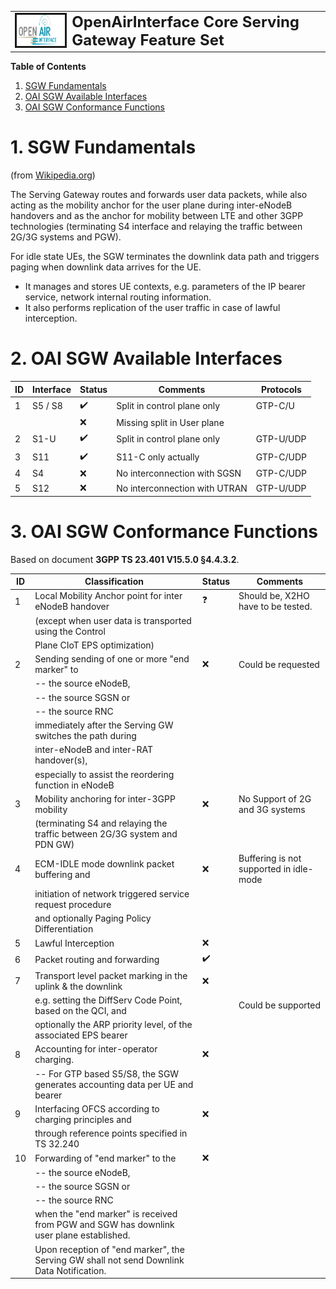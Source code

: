 <table style="border-collapse: collapse; border: none;">
  <tr style="border-collapse: collapse; border: none;">
    <td style="border-collapse: collapse; border: none;">
      <a href="http://www.openairinterface.org/">
         <img src="./images/oai_final_logo.png" alt="" border=3 height=50 width=150>
         </img>
      </a>
    </td>
    <td style="border-collapse: collapse; border: none; vertical-align: center;">
      <b><font size = "5">OpenAirInterface Core Serving Gateway Feature Set</font></b>
    </td>
  </tr>
</table>

**Table of Contents**

1. [SGW Fundamentals](#1-sgw-fundamentals)
2. [OAI SGW Available Interfaces](#2-oai-sgw-available-interfaces)
3. [OAI SGW Conformance Functions](#3-oai-sgw-conformance-functions)

# 1. SGW Fundamentals #

(from [Wikipedia.org](https://en.wikipedia.org/wiki/System_Architecture_Evolution))

The Serving Gateway routes and forwards user data packets, while also acting as the mobility anchor for the user plane during inter-eNodeB handovers and as the anchor for mobility between LTE and other 3GPP technologies (terminating S4 interface and relaying the traffic between 2G/3G systems and PGW).

For idle state UEs, the SGW terminates the downlink data path and triggers paging when downlink data arrives for the UE.

*  It manages and stores UE contexts, e.g. parameters of the IP bearer service, network internal routing information.
*  It also performs replication of the user traffic in case of lawful interception. 

# 2. OAI SGW Available Interfaces #

| **ID** | **Interface** | **Status**         | **Comments**                                   | **Protocols** |
| ------ | ------------- | ------------------ | ---------------------------------------------- | ------------- |
| 1      | S5 / S8       | :heavy_check_mark: | Split in control plane only                    | GTP-C/U       |
|        |               | :x:                | Missing split in User plane                    |               |
| 2      | S1-U          | :heavy_check_mark: | Split in control plane only                    | GTP-U/UDP     |
| 3      | S11           | :heavy_check_mark: | S11-C only actually                            | GTP-C/UDP     |
| 4      | S4            | :x:                | No interconnection with SGSN                   | GTP-C/UDP     |
| 5      | S12           | :x:                | No interconnection with UTRAN                  | GTP-U/UDP     |

# 3. OAI SGW Conformance Functions #

Based on document **3GPP TS 23.401 V15.5.0 §4.4.3.2**.

| **ID** | **Classification**                                           | **Status**         | **Comments**                                   |
| ------ | ------------------------------------------------------------ | ------------------ | ---------------------------------------------- |
| 1      | Local Mobility Anchor point for inter eNodeB handover        | :question:         | Should be, X2HO have to be tested.             |
|        | (except when user data is transported using the Control      |                    |                                                |
|        |   Plane CIoT EPS optimization)                               |                    |                                                |
| 2      | Sending sending of one or more "end marker" to               | :x:                | Could be requested                             |
|        | -- the source eNodeB,                                        |                    |                                                |
|        | -- the source SGSN or                                        |                    |                                                |
|        | -- the source RNC                                            |                    |                                                |
|        | immediately after the Serving GW switches the path during    |                    |                                                |
|        | inter-eNodeB and inter-RAT handover(s),                      |                    |                                                |
|        | especially to assist the reordering function in eNodeB       |                    |                                                |
| 3      | Mobility anchoring for inter-3GPP mobility                   | :x:                | No Support of 2G and 3G systems                |
|        | (terminating S4 and relaying the traffic between 2G/3G system and PDN GW) |       |                                                |
| 4      | ECM-IDLE mode downlink packet buffering and                  | :x:                | Buffering is not supported in idle-mode        |
|        |  initiation of network triggered service request procedure   |                    |                                                |
|        |  and optionally Paging Policy Differentiation                |                    |                                                |
| 5      | Lawful Interception                                          | :x:                |                                                |
| 6      | Packet routing and forwarding                                | :heavy_check_mark: |                                                |
| 7      | Transport level packet marking in the uplink & the downlink  | :x:                |                                                |
|        |  e.g. setting the DiffServ Code Point, based on the QCI, and |                    | Could be supported                             |
|        |  optionally the ARP priority level, of the associated EPS bearer |                |                                                |
| 8      | Accounting for inter-operator charging.                      | :x:                |                                                |
|        | -- For GTP based S5/S8, the SGW generates accounting data per UE and bearer |     |                                                |
| 9      | Interfacing OFCS according to charging principles and        | :x:                |                                                |
|        |   through reference points specified in TS 32.240            |                    |                                                |
| 10     | Forwarding of "end marker" to the                            | :x:                |                                                |
|        | -- the source eNodeB,                                        |                    |                                                |
|        | -- the source SGSN or                                        |                    |                                                |
|        | -- the source RNC                                            |                    |                                                |
|        | when the "end marker" is received from PGW and SGW has downlink user plane established. | |                                        |
|        | Upon reception of "end marker", the Serving GW shall not send Downlink Data Notification. | |                                      |

